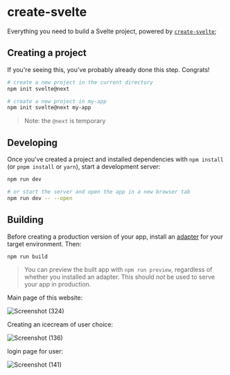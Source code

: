 # create-svelte

Everything you need to build a Svelte project, powered by [`create-svelte`](https://github.com/sveltejs/kit/tree/master/packages/create-svelte);

## Creating a project

If you're seeing this, you've probably already done this step. Congrats!

```bash
# create a new project in the current directory
npm init svelte@next

# create a new project in my-app
npm init svelte@next my-app
```

> Note: the `@next` is temporary

## Developing

Once you've created a project and installed dependencies with `npm install` (or `pnpm install` or `yarn`), start a development server:

```bash
npm run dev

# or start the server and open the app in a new browser tab
npm run dev -- --open
```

## Building

Before creating a production version of your app, install an [adapter](https://kit.svelte.dev/docs#adapters) for your target environment. Then:

```bash
npm run build
```

> You can preview the built app with `npm run preview`, regardless of whether you installed an adapter. This should _not_ be used to serve your app in production.


Main page of this website:

![Screenshot (324)](https://user-images.githubusercontent.com/71363387/146293505-d54e5f43-ed69-4041-8c05-f343c305b1c4.png)

Creating an icecream of user choice:

![Screenshot (136)](https://user-images.githubusercontent.com/71363387/146293840-47116944-ad7a-4d70-813c-7a57d5e1d89e.png)

login page for user:

![Screenshot (141)](https://user-images.githubusercontent.com/71363387/146293898-1b37f033-bf78-432e-9bb1-3757c8dd7194.png)

